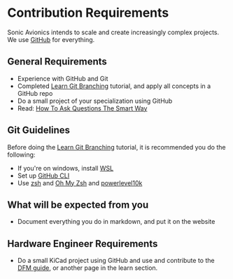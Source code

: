 # Contribution Requirements

Sonic Avionics intends to scale and create increasingly complex projects. We use [GitHub](https://github.com/sonicavionics) for everything.

## General Requirements 

- Experience with GitHub and Git
- Completed [Learn Git Branching](https://learngitbranching.js.org/) tutorial, and apply all concepts in a GitHub repo
- Do a small project of your specialization using GitHub
- Read: [How To Ask Questions The Smart Way](http://www.catb.org/esr/faqs/smart-questions.html)

## Git Guidelines

Before doing the [Learn Git Branching](https://learngitbranching.js.org/) tutorial, it is recommended you do the following:

- If you're on windows, install [WSL](https://learn.microsoft.com/en-us/windows/wsl/install)
- Set up [GitHub CLI](https://cli.github.com/)
- Use [zsh](https://opensource.com/article/19/9/getting-started-zsh) and [Oh My Zsh](https://ohmyz.sh/) and [powerlevel10k](https://github.com/romkatv/powerlevel10k)

## What will be expected from you

- Document everything you do in markdown, and put it on the website

## Hardware Engineer Requirements

- Do a small KiCad project using GitHub and use and contribute to the [DFM guide](/learn/dfmguide/), or another page in the learn section.